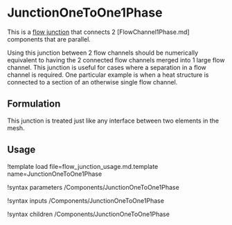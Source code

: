 # JunctionOneToOne1Phase

This is a [flow junction](component_groups/flow_junction.md) that connects 2
[FlowChannel1Phase.md] components that are parallel.

Using this junction between 2 flow channels should be numerically equivalent to having
the 2 connected flow channels merged into 1 large flow channel. This junction is useful
for cases where a separation in a flow channel is required. One particular example is
when a heat structure is connected to a section of an otherwise
single flow channel.

## Formulation

This junction is treated just like any interface between two elements in the mesh.

## Usage

!template load file=flow_junction_usage.md.template name=JunctionOneToOne1Phase

!syntax parameters /Components/JunctionOneToOne1Phase

!syntax inputs /Components/JunctionOneToOne1Phase

!syntax children /Components/JunctionOneToOne1Phase
